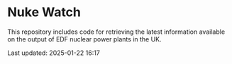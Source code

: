 # Nuke Watch

This repository includes code for retrieving the latest information available on the output of EDF nuclear power plants in the UK.

Last updated: 2025-01-22 16:17